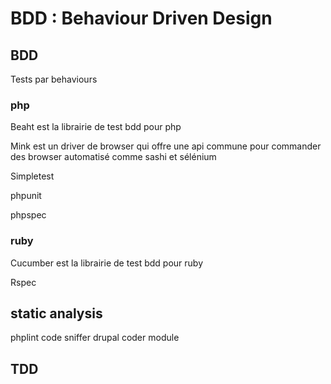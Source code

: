 BDD : Behaviour Driven Design
=============================

## BDD ##
Tests par behaviours

### php ###
Beaht est la librairie de test bdd pour php

Mink est un driver de browser qui offre une api commune pour commander des browser
automatisé comme sashi et sélénium

Simpletest

phpunit

phpspec


### ruby ###
Cucumber est la librairie de test bdd pour ruby

Rspec

## static analysis ##
phplint
code sniffer
drupal coder module

## TDD ##




